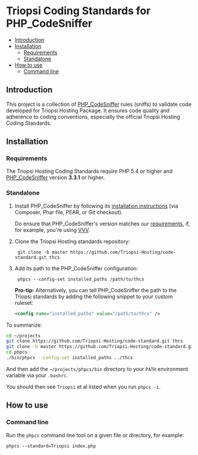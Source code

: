 # Triopsi Coding Standards for PHP_CodeSniffer

* [Introduction](#introduction)
* [Installation](#installation)
    + [Requirements](#requirements)
    + [Standalone](#standalone)
* [How to use](#how-to-use)
    + [Command line](#command-line)

## Introduction

This project is a collection of [PHP_CodeSniffer](https://github.com/squizlabs/PHP_CodeSniffer) rules (sniffs) to validate code developed for Triopsi Hosting Package. It ensures code quality and adherence to coding conventions, especially the official Triopsi Hosting Coding Standards.

## Installation

### Requirements

The Triopsi Hosting Coding Standards require PHP 5.4 or higher and [PHP_CodeSniffer](https://github.com/squizlabs/PHP_CodeSniffer) version **3.3.1** or higher.

### Standalone

1. Install PHP_CodeSniffer by following its [installation instructions](https://github.com/squizlabs/PHP_CodeSniffer#installation) (via Composer, Phar file, PEAR, or Git checkout).

   Do ensure that PHP_CodeSniffer's version matches our [requirements](#requirements), if, for example, you're using [VVV](https://github.com/Varying-Vagrant-Vagrants/VVV).

2. Clone the Triopsi Hosting standards repository:

        git clone -b master https://github.com/Triopsi-Hosting/code-standard.git thcs

3. Add its path to the PHP_CodeSniffer configuration:

        phpcs --config-set installed_paths /path/to/thcs

   **Pro-tip:** Alternatively, you can tell PHP_CodeSniffer the path to the Triopsi standards by adding the following snippet to your custom ruleset:
   ```xml
   <config name="installed_paths" value="/path/to/thcs" />
   ```

To summarize:

```bash
cd ~/projects
git clone https://github.com/Triopsi-Hosting/code-standard.git thcs
git clone -b master https://github.com/Triopsi-Hosting/code-standard.git thcs
cd phpcs
./bin/phpcs --config-set installed_paths ../thcs
```

And then add the `~/projects/phpcs/bin` directory to your `PATH` environment variable via your `.bashrc`.

You should then see `Triopsi` et al listed when you run `phpcs -i`.

## How to use

### Command line

Run the `phpcs` command line tool on a given file or directory, for example:

    phpcs --standard=Triopsi index.php
